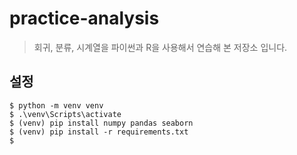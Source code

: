 # practice-analysis
> 회귀, 분류, 시계열을 파이썬과 R을 사용해서 연습해 본 저장소 입니다.


## 설정

```shell
$ python -m venv venv
$ .\venv\Scripts\activate
$ (venv) pip install numpy pandas seaborn
$ (venv) pip install -r requirements.txt
$ 
```